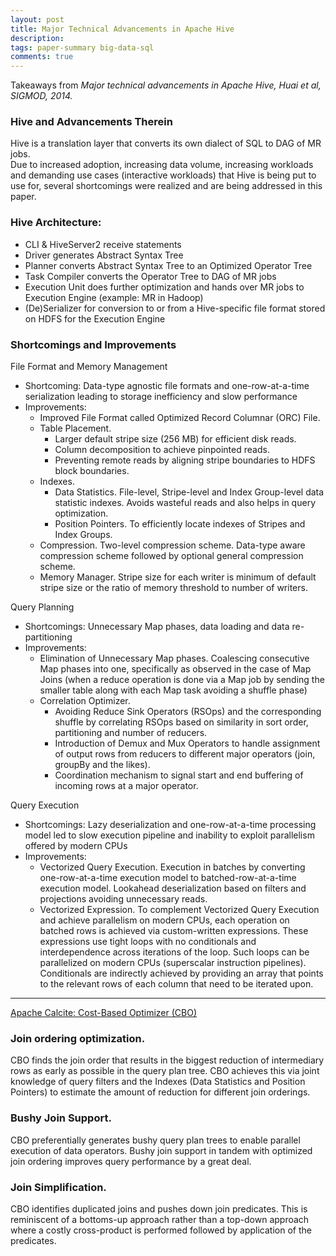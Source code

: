 ```yaml
---
layout: post
title: Major Technical Advancements in Apache Hive
description: 
tags: paper-summary big-data-sql
comments: true
---
```


Takeaways from *Major technical advancements in Apache Hive, Huai et al, SIGMOD, 2014.*

### Hive and Advancements Therein
Hive is a translation layer that converts its own dialect of SQL to DAG of MR jobs.  
Due to increased adoption, increasing data volume, increasing workloads and demanding use cases (interactive workloads) that Hive is being put to use for, several shortcomings were realized and are being addressed in this paper.  

### Hive Architecture:

- CLI & HiveServer2 receive statements
- Driver generates Abstract Syntax Tree 
- Planner converts Abstract Syntax Tree to an Optimized Operator Tree
- Task Compiler converts the Operator Tree to DAG of MR jobs
- Execution Unit does further optimization and hands over MR jobs to Execution Engine (example: MR in Hadoop)
- (De)Serializer for conversion to or from a Hive-specific file format stored on HDFS for the Execution Engine
 
### Shortcomings and Improvements

File Format and Memory Management

- Shortcoming: Data-type agnostic file formats and one-row-at-a-time serialization leading to storage inefficiency and slow performance
- Improvements: 
	- Improved File Format called Optimized Record Columnar (ORC) File.
	- Table Placement.
		* Larger default stripe size (256 MB) for efficient disk reads.
		* Column decomposition to achieve pinpointed reads.
		* Preventing remote reads by aligning stripe boundaries to HDFS block boundaries.
	- Indexes.
		* Data Statistics. File-level, Stripe-level and Index Group-level data statistic indexes. Avoids wasteful reads and also helps in query optimization.
		* Position Pointers. To efficiently locate indexes of Stripes and Index Groups.
	- Compression. Two-level compression scheme. Data-type aware compression scheme followed by optional general compression scheme.
	- Memory Manager. Stripe size for each writer is minimum of default stripe size or the ratio of memory threshold to number of writers.
 
Query Planning

- Shortcomings: Unnecessary Map phases, data loading and data re-partitioning
- Improvements:
	- Elimination of Unnecessary Map phases. Coalescing consecutive Map phases into one, specifically as observed in the case of Map Joins (when a reduce operation is done via a Map job by sending the smaller table along with each Map task avoiding a shuffle phase)
	- Correlation Optimizer.
		* Avoiding Reduce Sink Operators (RSOps) and the corresponding shuffle by correlating RSOps based on similarity in sort order, partitioning and number of reducers.
		* Introduction of Demux and Mux Operators to handle assignment of output rows from reducers to different major operators (join, groupBy and the likes).
		* Coordination mechanism to signal start and end buffering of incoming rows at a major operator.
 
Query Execution

- Shortcomings: Lazy deserialization and one-row-at-a-time processing model led to slow execution pipeline and inability to exploit parallelism offered by modern CPUs
- Improvements:
	- Vectorized Query Execution. Execution in batches by converting one-row-at-a-time execution model to batched-row-at-a-time execution model. Lookahead deserialization based on filters and projections avoiding unnecessary reads.
	- Vectorized Expression. To complement Vectorized Query Execution and achieve parallelism on modern CPUs, each operation on batched rows is achieved via custom-written expressions. These expressions use tight loops with no conditionals and interdependence across iterations of the loop. Such loops can be parallelized on modern CPUs (superscalar instruction pipelines). Conditionals are indirectly achieved by providing an array that points to the relevant rows of each column that need to be iterated upon.

----- 

[Apache Calcite: Cost-Based Optimizer (CBO)](http://hortonworks.com/blog/hive-0-14-cost-based-optimizer-cbo-technical-overview/)

### Join ordering optimization. 
CBO finds the join order that results in the biggest reduction of intermediary rows as early as possible in the query plan tree. CBO achieves this via joint knowledge of query filters and the Indexes (Data Statistics and Position Pointers) to estimate the amount of reduction for different join orderings.
 
### Bushy Join Support.
CBO preferentially generates bushy query plan trees to enable parallel execution of data operators. Bushy join support in tandem with optimized join ordering improves query performance by a great deal.
 
### Join Simplification.
CBO identifies duplicated joins and pushes down join predicates. This is reminiscent of a bottoms-up approach rather than a top-down approach where a costly cross-product is performed followed by application of the predicates.